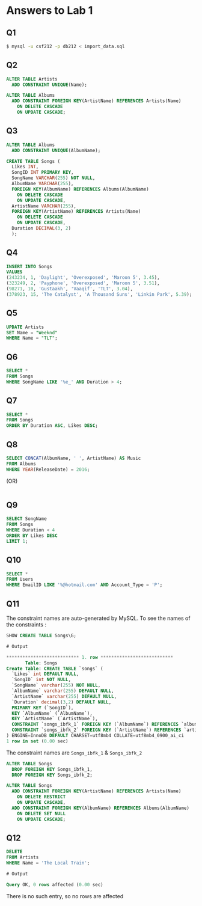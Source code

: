# Answers to Lab 1
## Q1
```bash
$ mysql -u csf212 -p db212 < import_data.sql
```

## Q2
```sql
ALTER TABLE Artists
  ADD CONSTRAINT UNIQUE(Name);

ALTER TABLE Albums
  ADD CONSTRAINT FOREIGN KEY(ArtistName) REFERENCES Artists(Name)
    ON DELETE CASCADE 
    ON UPDATE CASCADE;
```

## Q3
```sql
ALTER TABLE Albums
  ADD CONSTRAINT UNIQUE(AlbumName);

CREATE TABLE Songs (
  Likes INT,
  SongID INT PRIMARY KEY,
  SongName VARCHAR(255) NOT NULL,
  AlbumName VARCHAR(255),
  FOREIGN KEY(AlbumName) REFERENCES Albums(AlbumName)
    ON DELETE CASCADE
    ON UPDATE CASCADE,
  ArtistName VARCHAR(255),
  FOREIGN KEY(ArtistName) REFERENCES Artists(Name)
    ON DELETE CASCADE 
    ON UPDATE CASCADE,
  Duration DECIMAL(3, 2)
  ); 
```

## Q4
```sql
INSERT INTO Songs
VALUES 
(243234, 1, 'Daylight', 'Overexposed', 'Maroon 5', 3.45),
(323249, 2, 'Payphone', 'Overexposed', 'Maroon 5', 3.51),
(98271, 10, 'Gustaakh', 'Vaaqif', 'TLT', 3.04),
(378923, 15, 'The Catalyst', 'A Thousand Suns', 'Linkin Park', 5.39);
```

## Q5
```sql
UPDATE Artists
SET Name = "Weeknd"
WHERE Name = "TLT";
```

## Q6
```sql
SELECT *
FROM Songs
WHERE SongName LIKE '%e_' AND Duration > 4;
```

## Q7
```sql
SELECT *
FROM Songs
ORDER BY Duration ASC, Likes DESC;
```

## Q8
```sql
SELECT CONCAT(AlbumName, ' ', ArtistName) AS Music
FROM Albums
WHERE YEAR(ReleaseDate) = 2016;
```
(OR) 
```sql
```

## Q9
```sql
SELECT SongName
FROM Songs
WHERE Duration < 4
ORDER BY Likes DESC
LIMIT 1;
```

## Q10
```sql
SELECT *
FROM Users
WHERE EmailID LIKE '%@hotmail.com' AND Account_Type = 'P';
```

## Q11
The constraint names are auto-generated by MySQL. To see the names of the constraints :
```sql
SHOW CREATE TABLE Songs\G; 

# Output

*************************** 1. row ***************************
       Table: Songs
Create Table: CREATE TABLE `songs` (
  `Likes` int DEFAULT NULL,
  `SongID` int NOT NULL,
  `SongName` varchar(255) NOT NULL,
  `AlbumName` varchar(255) DEFAULT NULL,
  `ArtistName` varchar(255) DEFAULT NULL,
  `Duration` decimal(3,2) DEFAULT NULL,
  PRIMARY KEY (`SongID`),
  KEY `AlbumName` (`AlbumName`),
  KEY `ArtistName` (`ArtistName`),
  CONSTRAINT `songs_ibfk_1` FOREIGN KEY (`AlbumName`) REFERENCES `albums` (`AlbumName`) ON DELETE CASCADE ON UPDATE CASCADE,
  CONSTRAINT `songs_ibfk_2` FOREIGN KEY (`ArtistName`) REFERENCES `artists` (`Name`) ON DELETE CASCADE ON UPDATE CASCADE
) ENGINE=InnoDB DEFAULT CHARSET=utf8mb4 COLLATE=utf8mb4_0900_ai_ci
1 row in set (0.00 sec)
```

The constraint names are `Songs_ibfk_1` & `Songs_ibfk_2`

```sql
ALTER TABLE Songs
  DROP FOREIGN KEY Songs_ibfk_1,
  DROP FOREIGN KEY Songs_ibfk_2;

ALTER TABLE Songs
  ADD CONSTRAINT FOREIGN KEY(ArtistName) REFERENCES Artists(Name) 
    ON DELETE RESTRICT 
    ON UPDATE CASCADE,
  ADD CONSTRAINT FOREIGN KEY(AlbumName) REFERENCES Albums(AlbumName)
    ON DELETE SET NULL
    ON UPDATE CASCADE;
```

## Q12
```sql
DELETE
FROM Artists
WHERE Name = 'The Local Train';

# Output

Query OK, 0 rows affected (0.00 sec)
```
There is no such entry, so no rows are affected